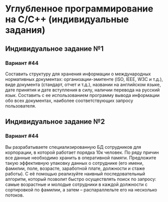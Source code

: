 # Углубленное программирование на C/C++ (индивидуальные задания)

## Индивидуальное задание №1
### Вариант #44
Составить структуру для хранения информации о международных нормативных документах: организации-эмитенте (ISO, IEEE, W3C и т.д.), виде документа (стандарт, отчет и т.д.), названии на английском языке, дате принятия и дате вступления в силу, наличии перевода на русский язык. Составить с ее использованием программу вывода информации обо всех документах, наиболее соответствующих запросу пользователя.

## Индивидуальное задание №2
### Вариант #44
Вы разрабатываете специализированную БД сотрудников для корпорации, в которой работает порядка 10к человек. По ряду причин все данные необходимо хранить в оперативной памяти. Предложите такую эффективную упаковку данных о сотруднике (его имени, фамилии, поле, возрасте, заработной плате, должности и стаже работы). С её помощью реализуйте наивный последовательный алгоритм, который позволит быстро осуществлять поиск по запросу: самые возрастные и молодые сотрудники в каждой должности с сортировкой по фамилии, а затем – распараллельте его на несколько потоков.